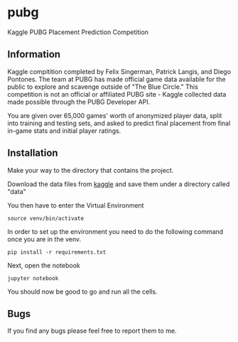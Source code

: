 # pubg
Kaggle PUBG Placement Prediction Competition

## Information 

Kaggle compitition completed by Felix Singerman, Patrick Langis, and Diego Pontones. 
The team at PUBG has made official game data available for the public to explore and scavenge outside of "The Blue Circle." This competition is not an official or affiliated PUBG site - Kaggle collected data made possible through the PUBG Developer API.

You are given over 65,000 games' worth of anonymized player data, split into training and testing sets, and asked to predict final placement from final in-game stats and initial player ratings. 

## Installation 

Make your way to the directory that contains the project. 

Download the data files from [kaggle](https://www.kaggle.com/c/pubg-finish-placement-prediction/data) and save them under a directory called "data"

You then have to enter the Virtual Environment 

```
source venv/bin/activate
```

In order to set up the environment you need to do the following command once you are in the venv. 

```
pip install -r requirements.txt
```

Next, open the notebook  


```
jupyter notebook
```

You should now be good to go and run all the cells.

## Bugs 

If you find any bugs please feel free to report them to me.
